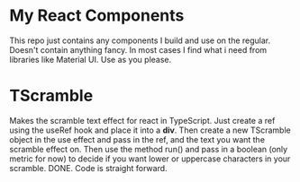 # My React Components

This repo just contains any components I build and use on the regular. Doesn't contain anything fancy. In most cases I find what i need from libraries like Material UI. Use as you please.

# TScramble
Makes the scramble text effect for react in TypeScript. Just create a ref using the useRef hook and place it into a **div**.
Then create a new TScramble object in the use effect and pass in the ref, and the text you want the scramble effect on. 
Then use the method run() and pass in a boolean (only metric for now) to decide if you want lower or uppercase characters in your scramble.
DONE. 
Code is straight forward. 
